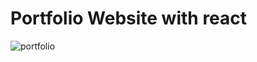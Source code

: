 # Portfolio Website with react

![portfolio](https://user-images.githubusercontent.com/13692734/205459648-8948da54-728d-43a4-a31d-69e2b9f72875.png)
